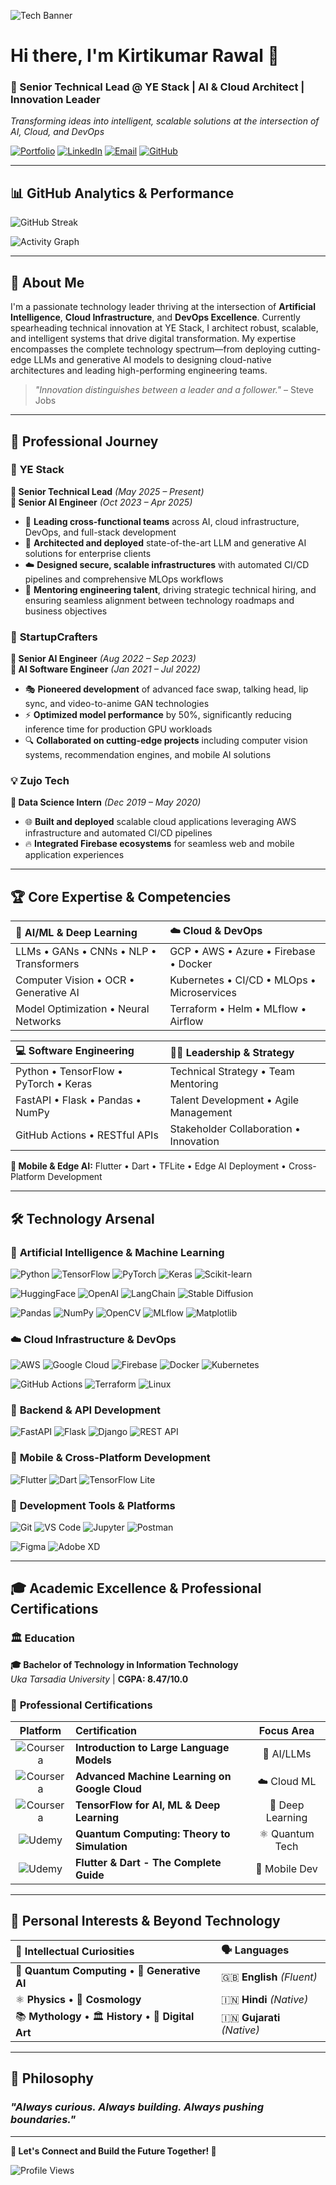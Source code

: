 ![Tech Banner](./icons/ai.gif)

# Hi there, I'm Kirtikumar Rawal 👋

### 🚀 Senior Technical Lead @ YE Stack | AI & Cloud Architect | Innovation Leader

*Transforming ideas into intelligent, scalable solutions at the intersection of AI, Cloud, and DevOps*

[![Portfolio](https://img.shields.io/badge/🌐_Portfolio-000000?style=for-the-badge&logo=firefox&logoColor=white)](https://kirtikumar.dev/)
[![LinkedIn](https://img.shields.io/badge/LinkedIn-0077B5?style=for-the-badge&logo=linkedin&logoColor=white)](https://www.linkedin.com/in/ksr17/)
[![Email](https://img.shields.io/badge/Email-D14836?style=for-the-badge&logo=gmail&logoColor=white)](mailto:kirti.rawal17@gmail.com)
[![GitHub](https://img.shields.io/badge/GitHub-100000?style=for-the-badge&logo=github&logoColor=white)](https://github.com/Lucifer0190)

---

## 📊 GitHub Analytics & Performance

![GitHub Streak](https://streak-stats.demolab.com/?user=Lucifer0190&theme=dark&hide_border=true&background=0D1117&stroke=58A6FF&ring=58A6FF&fire=FFA657&currStreakLabel=C9D1D9&sideNums=C9D1D9&currStreakNum=C9D1D9&dates=C9D1D9&sideLabels=C9D1D9)

![Activity Graph](https://github-readme-activity-graph.vercel.app/graph?username=Lucifer0190&bg_color=0D1117&color=C9D1D9&line=58A6FF&point=FFA657&area=true&hide_border=true)

---

## 🎯 About Me

I'm a passionate technology leader thriving at the intersection of **Artificial Intelligence**, **Cloud Infrastructure**, and **DevOps Excellence**. Currently spearheading technical innovation at YE Stack, I architect robust, scalable, and intelligent systems that drive digital transformation. My expertise encompasses the complete technology spectrum—from deploying cutting-edge LLMs and generative AI models to designing cloud-native architectures and leading high-performing engineering teams.

> *"Innovation distinguishes between a leader and a follower."* – Steve Jobs

---

## 💼 Professional Journey

### 🌟 **YE Stack**
**🔹 Senior Technical Lead** *(May 2025 – Present)*  
**🔹 Senior AI Engineer** *(Oct 2023 – Apr 2025)*
- 🚀 **Leading cross-functional teams** across AI, cloud infrastructure, DevOps, and full-stack development
- 🤖 **Architected and deployed** state-of-the-art LLM and generative AI solutions for enterprise clients
- ☁️ **Designed secure, scalable infrastructures** with automated CI/CD pipelines and comprehensive MLOps workflows
- 👥 **Mentoring engineering talent**, driving strategic technical hiring, and ensuring seamless alignment between technology roadmaps and business objectives

### 🚀 **StartupCrafters**
**🔹 Senior AI Engineer** *(Aug 2022 – Sep 2023)*  
**🔹 AI Software Engineer** *(Jan 2021 – Jul 2022)*
- 🎭 **Pioneered development** of advanced face swap, talking head, lip sync, and video-to-anime GAN technologies
- ⚡ **Optimized model performance** by 50%, significantly reducing inference time for production GPU workloads
- 🔍 **Collaborated on cutting-edge projects** including computer vision systems, recommendation engines, and mobile AI solutions

### 💡 **Zujo Tech**
**🔹 Data Science Intern** *(Dec 2019 – May 2020)*
- 🌐 **Built and deployed** scalable cloud applications leveraging AWS infrastructure and automated CI/CD pipelines
- 🔥 **Integrated Firebase ecosystems** for seamless web and mobile application experiences

---

## 🏆 Core Expertise & Competencies

| 🤖 **AI/ML & Deep Learning** | ☁️ **Cloud & DevOps** |
|:---|:---|
| LLMs • GANs • CNNs • NLP • Transformers | GCP • AWS • Azure • Firebase • Docker |
| Computer Vision • OCR • Generative AI | Kubernetes • CI/CD • MLOps • Microservices |
| Model Optimization • Neural Networks | Terraform • Helm • MLflow • Airflow |

| 💻 **Software Engineering** | 👨‍💼 **Leadership & Strategy** |
|:---|:---|
| Python • TensorFlow • PyTorch • Keras | Technical Strategy • Team Mentoring |
| FastAPI • Flask • Pandas • NumPy | Talent Development • Agile Management |
| GitHub Actions • RESTful APIs | Stakeholder Collaboration • Innovation |

**📱 Mobile & Edge AI:** Flutter • Dart • TFLite • Edge AI Deployment • Cross-Platform Development

---

## 🛠️ Technology Arsenal

### 🧠 **Artificial Intelligence & Machine Learning**

![Python](https://img.shields.io/badge/-Python-3776AB?style=for-the-badge&logo=python&logoColor=white)
![TensorFlow](https://img.shields.io/badge/-TensorFlow-FF6F00?style=for-the-badge&logo=tensorflow&logoColor=white)
![PyTorch](https://img.shields.io/badge/-PyTorch-EE4C2C?style=for-the-badge&logo=pytorch&logoColor=white)
![Keras](https://img.shields.io/badge/-Keras-D00000?style=for-the-badge&logo=keras&logoColor=white)
![Scikit-learn](https://img.shields.io/badge/-Scikit--learn-F7931E?style=for-the-badge&logo=scikitlearn&logoColor=white)

![HuggingFace](https://img.shields.io/badge/-🤗_Transformers-FFD21F?style=for-the-badge&logo=huggingface&logoColor=black)
![OpenAI](https://img.shields.io/badge/-OpenAI_GPT-412991?style=for-the-badge&logo=openai&logoColor=white)
![LangChain](https://img.shields.io/badge/-LangChain-1C1C1C?style=for-the-badge&logo=chainlink&logoColor=white)
![Stable Diffusion](https://img.shields.io/badge/-Stable_Diffusion-FF0A70?style=for-the-badge&logo=pytorch&logoColor=white)

![Pandas](https://img.shields.io/badge/-Pandas-150458?style=for-the-badge&logo=pandas&logoColor=white)
![NumPy](https://img.shields.io/badge/-NumPy-013243?style=for-the-badge&logo=numpy&logoColor=white)
![OpenCV](https://img.shields.io/badge/-OpenCV-5C3EE8?style=for-the-badge&logo=opencv&logoColor=white)
![MLflow](https://img.shields.io/badge/-MLflow-0194E2?style=for-the-badge&logo=mlflow&logoColor=white)
![Matplotlib](https://img.shields.io/badge/-Matplotlib-11557C?style=for-the-badge&logo=matplotlib&logoColor=white)

### ☁️ **Cloud Infrastructure & DevOps**

![AWS](https://img.shields.io/badge/-Amazon_AWS-232F3E?style=for-the-badge&logo=amazonaws&logoColor=white)
![Google Cloud](https://img.shields.io/badge/-Google_Cloud-4285F4?style=for-the-badge&logo=googlecloud&logoColor=white)
![Firebase](https://img.shields.io/badge/-Firebase-FFCA28?style=for-the-badge&logo=firebase&logoColor=black)
![Docker](https://img.shields.io/badge/-Docker-2496ED?style=for-the-badge&logo=docker&logoColor=white)
![Kubernetes](https://img.shields.io/badge/-Kubernetes-326CE5?style=for-the-badge&logo=kubernetes&logoColor=white)

![GitHub Actions](https://img.shields.io/badge/-GitHub_Actions-2088FF?style=for-the-badge&logo=githubactions&logoColor=white)
![Terraform](https://img.shields.io/badge/-Terraform-623CE4?style=for-the-badge&logo=terraform&logoColor=white)
![Linux](https://img.shields.io/badge/-Linux-FCC624?style=for-the-badge&logo=linux&logoColor=black)

### 🚀 **Backend & API Development**

![FastAPI](https://img.shields.io/badge/-FastAPI-009688?style=for-the-badge&logo=fastapi&logoColor=white)
![Flask](https://img.shields.io/badge/-Flask-000000?style=for-the-badge&logo=flask&logoColor=white)
![Django](https://img.shields.io/badge/-Django-092E20?style=for-the-badge&logo=django&logoColor=white)
![REST API](https://img.shields.io/badge/-REST_API-005571?style=for-the-badge&logo=fastapi&logoColor=white)

### 📱 **Mobile & Cross-Platform Development**

![Flutter](https://img.shields.io/badge/-Flutter-02569B?style=for-the-badge&logo=flutter&logoColor=white)
![Dart](https://img.shields.io/badge/-Dart-0175C2?style=for-the-badge&logo=dart&logoColor=white)
![TensorFlow Lite](https://img.shields.io/badge/-TensorFlow_Lite-4285F4?style=for-the-badge&logo=tensorflow&logoColor=white)

### 🔧 **Development Tools & Platforms**

![Git](https://img.shields.io/badge/-Git-F05032?style=for-the-badge&logo=git&logoColor=white)
![VS Code](https://img.shields.io/badge/-VS_Code-007ACC?style=for-the-badge&logo=visualstudiocode&logoColor=white)
![Jupyter](https://img.shields.io/badge/-Jupyter-F37626?style=for-the-badge&logo=jupyter&logoColor=white)
![Postman](https://img.shields.io/badge/-Postman-FF6C37?style=for-the-badge&logo=postman&logoColor=white)

![Figma](https://img.shields.io/badge/-Figma-F24E1E?style=for-the-badge&logo=figma&logoColor=white)
![Adobe XD](https://img.shields.io/badge/-Adobe_XD-FF61F6?style=for-the-badge&logo=adobexd&logoColor=white)

---

## 🎓 Academic Excellence & Professional Certifications

### 🏛️ **Education**

**🎓 Bachelor of Technology in Information Technology**  
*Uka Tarsadia University* | **CGPA: 8.47/10.0**

### 📜 **Professional Certifications**

| Platform | Certification | Focus Area |
|:--------:|:-------------|:----------:|
| ![Coursera](https://img.shields.io/badge/-Coursera-0056D3?style=flat-square&logo=coursera&logoColor=white) | **Introduction to Large Language Models** | 🤖 AI/LLMs |
| ![Coursera](https://img.shields.io/badge/-Coursera-0056D3?style=flat-square&logo=coursera&logoColor=white) | **Advanced Machine Learning on Google Cloud** | ☁️ Cloud ML |
| ![Coursera](https://img.shields.io/badge/-Coursera-0056D3?style=flat-square&logo=coursera&logoColor=white) | **TensorFlow for AI, ML & Deep Learning** | 🧠 Deep Learning |
| ![Udemy](https://img.shields.io/badge/-Udemy-A435F0?style=flat-square&logo=udemy&logoColor=white) | **Quantum Computing: Theory to Simulation** | ⚛️ Quantum Tech |
| ![Udemy](https://img.shields.io/badge/-Udemy-A435F0?style=flat-square&logo=udemy&logoColor=white) | **Flutter & Dart - The Complete Guide** | 📱 Mobile Dev |

---

## 🌟 Personal Interests & Beyond Technology

| 🔬 **Intellectual Curiosities** | 🗣️ **Languages** |
|:---|:---|
| 🌌 **Quantum Computing** • 🤖 **Generative AI** | 🇬🇧 **English** *(Fluent)* |
| ⚛️ **Physics** • 🌠 **Cosmology** | 🇮🇳 **Hindi** *(Native)* |
| 📚 **Mythology** • 🏛️ **History** • 🎨 **Digital Art** | 🇮🇳 **Gujarati** *(Native)* |

---

## 💭 Philosophy

### *"Always curious. Always building. Always pushing boundaries."*

---

**🚀 Let's Connect and Build the Future Together! 🚀**

![Profile Views](https://komarev.com/ghpvc/?username=Lucifer0190&style=for-the-badge&color=blue)
